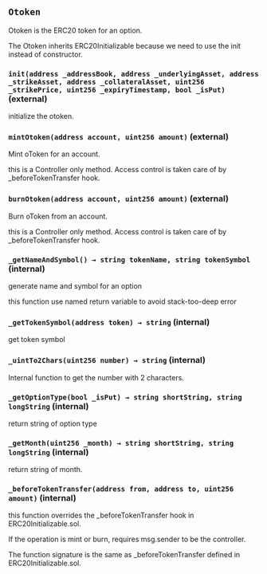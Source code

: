 ## `Otoken`

Otoken is the ERC20 token for an option.

The Otoken inherits ERC20Initializable because we need to use the init instead of constructor.

### `init(address _addressBook, address _underlyingAsset, address _strikeAsset, address _collateralAsset, uint256 _strikePrice, uint256 _expiryTimestamp, bool _isPut)` (external)

initialize the otoken.

### `mintOtoken(address account, uint256 amount)` (external)

Mint oToken for an account.

this is a Controller only method. Access control is taken care of by _beforeTokenTransfer hook.

### `burnOtoken(address account, uint256 amount)` (external)

Burn oToken from an account.

this is a Controller only method. Access control is taken care of by _beforeTokenTransfer hook.

### `_getNameAndSymbol() → string tokenName, string tokenSymbol` (internal)

generate name and symbol for an option

this function use named return variable to avoid stack-too-deep error

### `_getTokenSymbol(address token) → string` (internal)

get token symbol

### `_uintTo2Chars(uint256 number) → string` (internal)

Internal function to get the number with 2 characters.

### `_getOptionType(bool _isPut) → string shortString, string longString` (internal)

return string of option type

### `_getMonth(uint256 _month) → string shortString, string longString` (internal)

return string of month.

### `_beforeTokenTransfer(address from, address to, uint256 amount)` (internal)

this function overrides the _beforeTokenTransfer hook in ERC20Initializable.sol.

If the operation is mint or burn, requires msg.sender to be the controller.

The function signature is the same as _beforeTokenTransfer defined in ERC20Initializable.sol.
